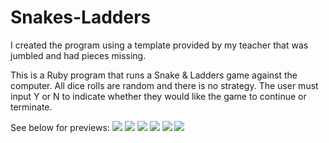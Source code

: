 # Snakes-Ladders

I created the program using a template provided by my teacher that was jumbled and had pieces missing.

This is a Ruby program that runs a Snake & Ladders game against the computer.
All dice rolls are random and there is no strategy.
The user must input Y or N to indicate whether they would like the game to continue or terminate.

See below for previews:
<img src = https://user-images.githubusercontent.com/77623243/212794249-44071ff1-1ef4-45fc-979d-1b4cf8bc0cd2.png>
<img src = https://user-images.githubusercontent.com/77623243/212794250-84856f9d-40ae-4c38-9033-2a1c144770c2.png>
<img src = https://user-images.githubusercontent.com/77623243/212794251-6a6d0c87-28bd-40b3-9b4e-9d6615a50ed2.png>
<img src = https://user-images.githubusercontent.com/77623243/212794245-f9b091af-ccfc-48ea-86bc-b5f741e1107c.png>
<img src = https://user-images.githubusercontent.com/77623243/212794246-9bbbc281-fcad-4d7f-9668-4de64a38fb80.png>
<img src = https://user-images.githubusercontent.com/77623243/212794248-087b91e0-3c5d-46fd-b613-b3e784cb4e8c.png>
